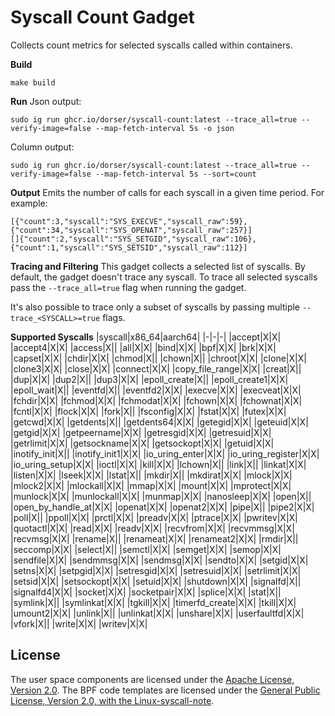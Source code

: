 # Syscall Count Gadget

Collects count metrics for selected syscalls called within containers.

**Build**
```
make build
```

**Run**
Json output:
```
sudo ig run ghcr.io/dorser/syscall-count:latest --trace_all=true --verify-image=false --map-fetch-interval 5s -o json
```
Column output:
```
sudo ig run ghcr.io/dorser/syscall-count:latest --trace_all=true --verify-image=false --map-fetch-interval 5s --sort=count
```

**Output**
Emits the number of calls for each syscall in a given time period. For example:
```
[{"count":3,"syscall":"SYS_EXECVE","syscall_raw":59},{"count":34,"syscall":"SYS_OPENAT","syscall_raw":257}]
[]{"count":2,"syscall":"SYS_SETGID","syscall_raw":106},{"count":1,"syscall":"SYS_SETSID","syscall_raw":112}]
```

**Tracing and Filtering**
This gadget collects a selected list of syscalls. By default, the gadget doesn't trace any syscall.
To trace all selected syscalls pass the `--trace_all=true` flag when running the gadget.

It's also possible to trace only a subset of syscalls by passing multiple `--trace_<SYSCALL>=true` flags.

**Supported Syscalls**
|syscall|x86_64|aarch64|
|-|-|-|
|accept|X|X|
|accept4|X|X|
|access|X||
|all|X|X|
|bind|X|X|
|bpf|X|X|
|brk|X|X|
|capset|X|X|
|chdir|X|X|
|chmod|X||
|chown|X||
|chroot|X|X|
|clone|X|X|
|clone3|X|X|
|close|X|X|
|connect|X|X|
|copy_file_range|X|X|
|creat|X||
|dup|X|X|
|dup2|X||
|dup3|X|X|
|epoll_create|X||
|epoll_create1|X|X|
|epoll_wait|X||
|eventfd|X||
|eventfd2|X|X|
|execve|X|X|
|execveat|X|X|
|fchdir|X|X|
|fchmod|X|X|
|fchmodat|X|X|
|fchown|X|X|
|fchownat|X|X|
|fcntl|X|X|
|flock|X|X|
|fork|X||
|fsconfig|X|X|
|fstat|X|X|
|futex|X|X|
|getcwd|X|X|
|getdents|X||
|getdents64|X|X|
|getegid|X|X|
|geteuid|X|X|
|getgid|X|X|
|getpeername|X|X|
|getresgid|X|X|
|getresuid|X|X|
|getrlimit|X|X|
|getsockname|X|X|
|getsockopt|X|X|
|getuid|X|X|
|inotify_init|X||
|inotify_init1|X|X|
|io_uring_enter|X|X|
|io_uring_register|X|X|
|io_uring_setup|X|X|
|ioctl|X|X|
|kill|X|X|
|lchown|X||
|link|X||
|linkat|X|X|
|listen|X|X|
|lseek|X|X|
|lstat|X||
|mkdir|X||
|mkdirat|X|X|
|mlock|X|X|
|mlock2|X|X|
|mlockall|X|X|
|mmap|X|X|
|mount|X|X|
|mprotect|X|X|
|munlock|X|X|
|munlockall|X|X|
|munmap|X|X|
|nanosleep|X|X|
|open|X||
|open_by_handle_at|X|X|
|openat|X|X|
|openat2|X|X|
|pipe|X||
|pipe2|X|X|
|poll|X||
|ppoll|X|X|
|prctl|X|X|
|preadv|X|X|
|ptrace|X|X|
|pwritev|X|X|
|quotactl|X|X|
|read|X|X|
|readv|X|X|
|recvfrom|X|X|
|recvmmsg|X|X|
|recvmsg|X|X|
|rename|X||
|renameat|X|X|
|renameat2|X|X|
|rmdir|X||
|seccomp|X|X|
|select|X||
|semctl|X|X|
|semget|X|X|
|semop|X|X|
|sendfile|X|X|
|sendmmsg|X|X|
|sendmsg|X|X|
|sendto|X|X|
|setgid|X|X|
|setns|X|X|
|setpgid|X|X|
|setresgid|X|X|
|setresuid|X|X|
|setrlimit|X|X|
|setsid|X|X|
|setsockopt|X|X|
|setuid|X|X|
|shutdown|X|X|
|signalfd|X||
|signalfd4|X|X|
|socket|X|X|
|socketpair|X|X|
|splice|X|X|
|stat|X||
|symlink|X||
|symlinkat|X|X|
|tgkill|X|X|
|timerfd_create|X|X|
|tkill|X|X|
|umount2|X|X|
|unlink|X||
|unlinkat|X|X|
|unshare|X|X|
|userfaultfd|X|X|
|vfork|X||
|write|X|X|
|writev|X|X|

## License

The user space components are licensed under the [Apache License, Version
2.0](LICENSE). The BPF code templates are licensed under the [General Public
License, Version 2.0, with the Linux-syscall-note](LICENSE-bpf.txt).
